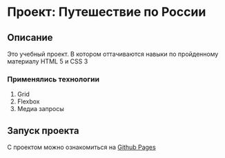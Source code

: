 # Проект: Путешествие по России

## Описание

Это учебный проект. В котором оттачиваются навыки по пройденному материалу HTML 5 и CSS 3

### Применялись технологии

1. Grid
2. Flexbox
3. Медиа запросы

## Запуск проекта

С проектом можно ознакомиться на [Github Pages](https://nemial.github.io/russian-travel/index.html)
